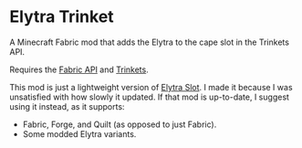 # Elytra Trinket

A Minecraft Fabric mod that adds the Elytra to the cape slot in the Trinkets API.

Requires the [Fabric API](https://modrinth.com/mod/fabric-api) and [Trinkets](https://modrinth.com/mod/trinkets).

This mod is just a lightweight version of [Elytra Slot](https://modrinth.com/mod/elytra-slot).
I made it because I was unsatisfied with how slowly it updated.
If that mod is up-to-date, I suggest using it instead, as it supports:
- Fabric, Forge, and Quilt (as opposed to just Fabric).
- Some modded Elytra variants.
